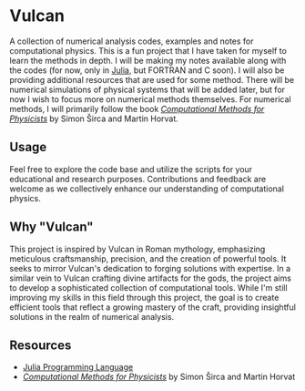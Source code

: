 # Vulcan

A collection of numerical analysis codes, examples and notes for computational physics. This is a fun project that I have taken for myself to learn the methods in depth. I will be making my notes available along with the codes (for now, only in [Julia](https://julialang.org/), but FORTRAN and C soon).
I will also be providing additional resources that are used for some method. 
There will be numerical simulations of physical systems that will be added later, but for now I wish to focus more on numerical methods themselves. 
For numerical methods, I will primarily follow the book [*Computational Methods for Physicists*](https://link.springer.com/book/10.1007/978-3-319-78619-3) by Simon Širca and Martin Horvat. 
## Usage

Feel free to explore the code base and utilize the scripts for your educational and research purposes. Contributions and feedback are welcome as we collectively enhance our understanding of computational physics.

## Why "Vulcan"
This project is inspired by Vulcan in Roman mythology, emphasizing meticulous craftsmanship, precision, and the creation of powerful tools. It seeks to mirror Vulcan's dedication to forging solutions with expertise. In a similar vein to Vulcan crafting divine artifacts for the gods, the project aims to develop a sophisticated collection of computational tools. While I'm still improving my skills in this field through this project, the goal is to create efficient tools that reflect a growing mastery of the craft, providing insightful solutions in the realm of numerical analysis.

## Resources

- [Julia Programming Language](https://julialang.org/)
- [*Computational Methods for Physicists*](https://link.springer.com/book/10.1007/978-3-319-78619-3) by Simon Širca and Martin Horvat


